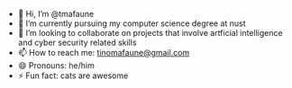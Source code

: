 - 👋 Hi, I’m @tmafaune
- 🌱 I’m currently pursuing my computer science degree at nust
- 💞️ I’m looking to collaborate on projects that involve artficial intelligence and cyber security related skills
- 📫 How to reach me: tinomafaune@gmail.com
- 😄 Pronouns: he/him
- ⚡ Fun fact: cats are awesome

<!---
tmafaune/tmafaune is a ✨ special ✨ repository because its `README.md` (this file) appears on your GitHub profile.
You can click the Preview link to take a look at your changes.
--->
